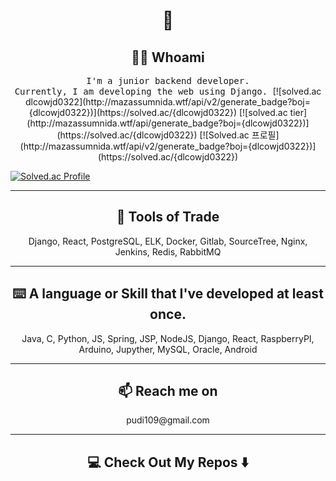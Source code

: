 <h1 align="center"> 👋 </h1>
<h2 align="center"> 👨‍💻 Whoami</h2>
<p align="center">
  <samp>
    I'm a junior backend developer. </br>
    Currently, I am developing the web using Django.
  </samp>
 [![solved.ac dlcowjd0322](http://mazassumnida.wtf/api/v2/generate_badge?boj={dlcowjd0322})](https://solved.ac/{dlcowjd0322})
 [![solved.ac tier](http://mazassumnida.wtf/api/generate_badge?boj={dlcowjd0322})](https://solved.ac/{dlcowjd0322})
 [![Solved.ac 프로필](http://mazassumnida.wtf/api/v2/generate_badge?boj={dlcowjd0322})](https://solved.ac/{dlcowjd0322})
 
 [![Solved.ac Profile](http://mazassumnida.wtf/api/v2/generate_badge?boj=dlcowjd0322)](https://solved.ac/dlcowjd0322/)
</p>

<hr>

<h2 align="center"> 🔭 Tools of Trade</h2>
<p align="center"> Django, React, PostgreSQL, ELK, Docker, Gitlab, SourceTree, Nginx, Jenkins, Redis, RabbitMQ </p>

<hr>

<h2 align="center"> ⌨️ A language or Skill that I've developed at least once. </h2>
<p align="center"> Java, C, Python, JS, Spring, JSP, NodeJS, Django, React, RaspberryPI, Arduino, Jupyther, MySQL, Oracle, Android</p>

<hr>

<h2  align="center">📫 Reach me on</h2>
<p align="center">
  pudi109@gmail.com
</p>

<hr>

<h2  align="center">💻 Check Out My Repos ⬇️ </h2>
